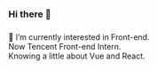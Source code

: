 ### Hi there 👋
###
🌱 
I’m currently interested in Front-end. <br>
Now  Tencent Front-end Intern.<br>
Knowing a little about Vue and React.

<!--
**inctry/inctry** is a ✨ _special_ ✨ repository because its `README.md` (this file) appears on your GitHub profile.

Here are some ideas to get you started:

- 🔭 I’m currently working on ...
- 🌱 I’m currently learning Javascript
- 👯 I’m looking to collaborate on ...
- 🤔 I’m looking for help with ...
- 💬 Ask me about ...
- 📫 How to reach me: ...
- 😄 Pronouns: ...
- ⚡ Fun fact: ...
-->
